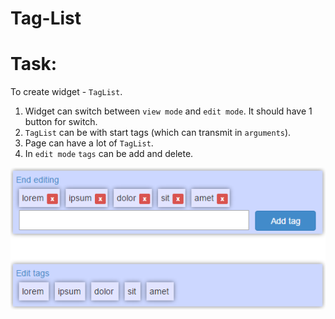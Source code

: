 # Tag-List
# Task:
To create widget - `TagList`.

1. Widget can switch between `view mode` and `edit mode`. It should have 1 button for switch.
2. `TagList` can be with start tags (which can transmit in `arguments`).
3. Page can have a lot of `TagList`.
4. In `edit mode` `tags` can be add and delete.

![Screenshot](imgs/tag-list.png)